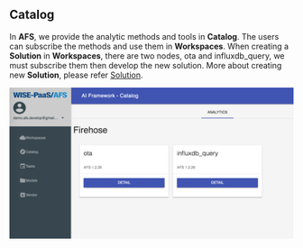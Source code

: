 ## Catalog
In **AFS**, we provide the analytic methods and tools in **Catalog**. The users can subscribe the methods and use them in **Workspaces**. When creating a **Solution** in **Workspaces**, there are two nodes, ota and influxdb_query, we must subscribe them then develop the new solution. More about creating new **Solution**, please refer [Solution](docs/portal/workspace#Solution).

![](../_static/images/portal/catalog/catalog01.png)